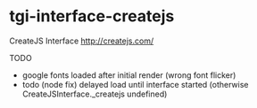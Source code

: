 # tgi-interface-createjs
CreateJS Interface http://createjs.com/

TODO
- google fonts loaded after initial render (wrong font flicker)
- todo (node fix) delayed load until interface started (otherwise CreateJSInterface._createjs undefined)

